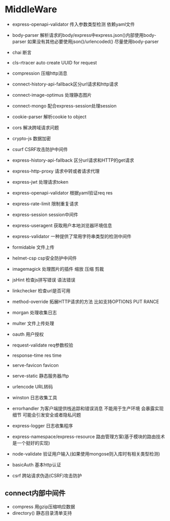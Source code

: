 # MiddleWare

- express-openapi-validator
传入参数类型检测 依赖yaml文件

- body-parser
解析请求的body/express中express.json()内部使用body-parser 如果没有其他必要使用json()/urlencoded() 尽量使用body-parser
- chai 断言
- cls-rtracer auto create UUID for request
- compression 压缩http消息
- connect-history-api-fallback区分url请求和http请求
- connect-image-optimus 处理静态图片
- connect-mongo 配合express-session处理session
- cookie-parser 解析cookie to object
- cors 解决跨域请求问题
- crypto-js 数据加密
- csurf CSRF攻击防护中间件
- express-history-api-fallback 区分url请求和HTTP的get请求
- express-http-proxy 请求中转或者请求代理
- express-jwt 处理请求token
- express-openapi-validator 根据yaml验证req res
- express-rate-limit 限制重复请求
- express-session session中间件
- express-useragent 获取用户本地浏览器环境信息
- express-validator 一种提供了常用字符串类型的检测中间件
- formidable 文件上传
- helmet-csp csp安全防护中间件
- imagemagick 处理图片的插件 缩放 压缩 剪裁
- jsHint 检查js拼写错误 语法错误
- linkchecker 检查url是否可用
- method-override 拓展HTTP请求的方法 比如支持OPTIONS PUT RANCE
- morgan 处理收集日志
- multer 文件上传处理
- oauth 用户授权
- request-validate req参数校验
- response-time res time
- serve-favicon  favicon
- serve-static 静态服务器/ftp
- urlencode URL转码
- winston 日志收集工具
- errorhandler 为客户端提供栈追踪和错误消息 不能用于生产环境 会暴露实现细节 可能会引发安全或者隐私问题
- express-logger 日志收集程序
- express-namespace/express-resource 路由管理方案(基于模块的路由技术是一个挺好的实现)
- node-validate 验证用户输入(如果使用mongose则入库时有相关类型检测)
- basicAuth 基本http认证
- csrf 跨站请求伪造(CSRF)攻击防护


## connect内部中间件

- compress 用gzip压缩响应数据
- directory() 静态目录清单支持